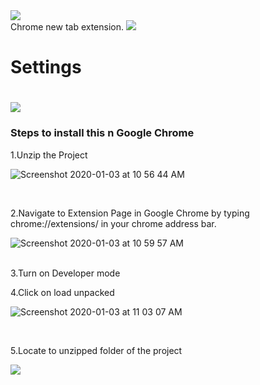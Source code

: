 <img src="https://user-images.githubusercontent.com/52311969/72695679-70e1ce80-3b5f-11ea-88d2-b20079700406.png">
<br>
Chrome new tab extension.
<img src="https://firebasestorage.googleapis.com/v0/b/my-project-1544342477588.appspot.com/o/Screenshot%202020-01-17%20at%207.06.03%20PM.png?alt=media&token=3bec956f-0d3f-4542-a729-ae64c773cf7f">

<br>
<h1>Settings<h1>
  
  <img src="https://firebasestorage.googleapis.com/v0/b/my-project-1544342477588.appspot.com/o/Screenshot%202020-01-17%20at%207.06.17%20PM.png?alt=media&token=610359c2-7d01-449f-8a28-e7a2f836c6bf">
  <br>


<h3>Steps to install this n Google Chrome</h3>

1.Unzip the Project

![Screenshot 2020-01-03 at 10 56 44 AM](https://user-images.githubusercontent.com/52311969/71708480-bd1ad800-2e17-11ea-8494-1efd43677cc4.png)


<br>

2.Navigate to Extension Page in Google Chrome by typing chrome://extensions/ in your chrome address bar.

![Screenshot 2020-01-03 at 10 59 57 AM](https://user-images.githubusercontent.com/52311969/71708550-30244e80-2e18-11ea-8f35-87c9e5038dd8.png)

<br>
3.Turn on Developer mode


<br>

4.Click on load unpacked


![Screenshot 2020-01-03 at 11 03 07 AM](https://user-images.githubusercontent.com/52311969/71708620-bb054900-2e18-11ea-95b7-17d756b37e02.png)

<br>

5.Locate to unzipped folder of the project

<img src="https://firebasestorage.googleapis.com/v0/b/my-project-1544342477588.appspot.com/o/Screenshot%202020-01-17%20at%207.21.11%20PM.png?alt=media&token=66bc873f-9494-4d74-9fd4-87d0bfa24620">



